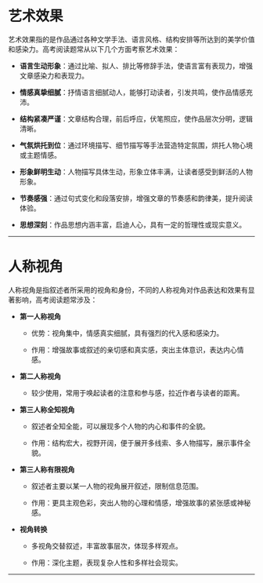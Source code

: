 # 艺术效果

艺术效果指的是作品通过各种文学手法、语言风格、结构安排等所达到的美学价值和感染力。高考阅读题常从以下几个方面考察艺术效果：

- **语言生动形象**：通过比喻、拟人、排比等修辞手法，使语言富有表现力，增强文章感染力和表现力。
    
- **情感真挚细腻**：抒情语言细腻动人，能够打动读者，引发共鸣，使作品情感充沛。
    
- **结构紧凑严谨**：文章结构合理，前后呼应，伏笔照应，使作品层次分明，逻辑清晰。
    
- **气氛烘托到位**：通过环境描写、细节描写等手法营造特定氛围，烘托人物心境或主题情感。
    
- **形象鲜明生动**：人物描写具体生动，形象立体丰满，让读者感受到鲜活的人物形象。
    
- **节奏感强**：通过句式变化和段落安排，增强文章的节奏感和韵律美，提升阅读体验。
    
- **思想深刻**：作品思想内涵丰富，启迪人心，具有一定的哲理性或现实意义。
    

---

# 人称视角

人称视角是指叙述者所采用的视角和身份，不同的人称视角对作品表达和效果有显著影响，高考阅读题常涉及：

- **第一人称视角**
    
    - 优势：视角集中，情感真实细腻，具有强烈的代入感和感染力。
        
    - 作用：增强故事或叙述的亲切感和真实感，突出主体意识，表达内心情感。
        
- **第二人称视角**
    
    - 较少使用，常用于唤起读者的注意和参与感，拉近作者与读者的距离。
        
- **第三人称全知视角**
    
    - 叙述者全知全能，可以展现多个人物的内心和事件的全貌。
        
    - 作用：结构宏大，视野开阔，便于展开多线索、多人物描写，展示事件全貌。
        
- **第三人称有限视角**
    
    - 叙述者主要以某一人物的视角展开叙述，限制信息范围。
        
    - 作用：更具主观色彩，突出人物的心理和情感，增强故事的紧张感或神秘感。
        
- **视角转换**
    
    - 多视角交替叙述，丰富故事层次，体现多样观点。
        
    - 作用：深化主题，表现复杂人性和多样社会现实。
        

---
